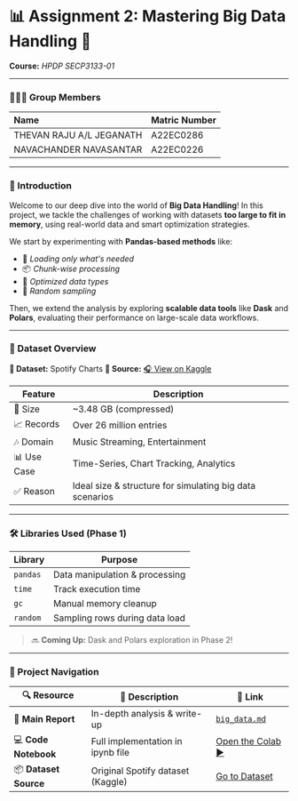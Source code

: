 # 📊 Assignment 2: Mastering Big Data Handling 🚀

**Course:** *HPDP SECP3133-01*

---

### 🧑‍🤝‍🧑 Group Members

| Name                     | Matric Number |
| :----------------------- | :------------ |
| THEVAN RAJU A/L JEGANATH | A22EC0286     |
| NAVACHANDER NAVASANTAR   | A22EC0226     |

---

### 🌟 Introduction

Welcome to our deep dive into the world of **Big Data Handling**!
In this project, we tackle the challenges of working with datasets **too large to fit in memory**, using real-world data and smart optimization strategies.

We start by experimenting with **Pandas-based methods** like:

* 🚪 *Loading only what's needed*
* 📦 *Chunk-wise processing*
* 🧠 *Optimized data types*
* 🎯 *Random sampling*

Then, we extend the analysis by exploring **scalable data tools** like **Dask** and **Polars**, evaluating their performance on large-scale data workflows.

---

### 🎵 Dataset Overview

**📂 Dataset:** Spotify Charts
**🔗 Source:** [🎧 View on Kaggle](https://www.kaggle.com/datasets/dhruvildave/spotify-charts)

| Feature     | Description                                              |
| ----------- | -------------------------------------------------------- |
| 💾 Size     | \~3.48 GB (compressed)                                   |
| 📈 Records  | Over 26 million entries                                  |
| 🎶 Domain   | Music Streaming, Entertainment                           |
| 📊 Use Case | Time-Series, Chart Tracking, Analytics                   |
| ✅ Reason    | Ideal size & structure for simulating big data scenarios |

---

### 🛠️ Libraries Used (Phase 1)

| Library  | Purpose                        |
| -------- | ------------------------------ |
| `pandas` | Data manipulation & processing |
| `time`   | Track execution time           |
| `gc`     | Manual memory cleanup          |
| `random` | Sampling rows during data load |

> 🔜 **Coming Up:** Dask and Polars exploration in Phase 2!

---

### 🔗 Project Navigation

| 🔍 Resource           | 📄 Description                    | 🔗 Link                                                                     |
| --------------------- | --------------------------------- | --------------------------------------------------------------------------- |
| 🧠 **Main Report**    | In-depth analysis & write-up      | [`big_data.md`](big_data.md)                                                |
| 💻 **Code Notebook**  | Full implementation in ipynb file | [Open the Colab ▶️](big_data.ipynb)        |
| 📦 **Dataset Source** | Original Spotify dataset (Kaggle) | [Go to Dataset](https://www.kaggle.com/datasets/dhruvildave/spotify-charts) |
